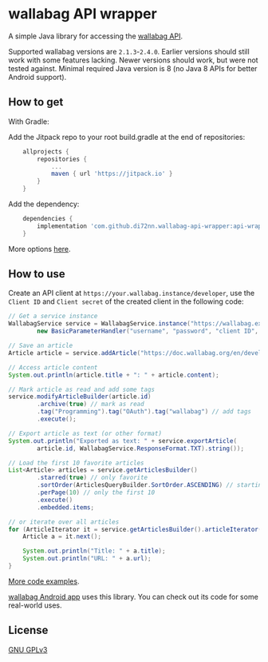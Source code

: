 # wallabag API wrapper

A simple Java library for accessing the [wallabag API](https://doc.wallabag.org/en/developer/api/readme.html).

Supported wallabag versions are `2.1.3`-`2.4.0`.
Earlier versions should still work with some features lacking.
Newer versions should work, but were not tested against.
Minimal required Java version is 8 (no Java 8 APIs for better Android support).


## How to get

With Gradle:

Add the Jitpack repo to your root build.gradle at the end of repositories:
```groovy
    allprojects {
        repositories {
            ...
            maven { url 'https://jitpack.io' }
        }
    }
```
Add the dependency:
```groovy
    dependencies {
        implementation 'com.github.di72nn.wallabag-api-wrapper:api-wrapper:v2.0.0-beta.5'
    }
```

More options [here](https://jitpack.io/#di72nn/wallabag-api-wrapper).


## How to use

Create an API client at `https://your.wallabag.instance/developer`,
use the `Client ID` and `Client secret` of the created client in the following code:
```java
// Get a service instance
WallabagService service = WallabagService.instance("https://wallabag.example.com",
        new BasicParameterHandler("username", "password", "client ID", "client secret"));

// Save an article
Article article = service.addArticle("https://doc.wallabag.org/en/developer/api/readme.html");

// Access article content
System.out.println(article.title + ": " + article.content);

// Mark article as read and add some tags
service.modifyArticleBuilder(article.id)
        .archive(true) // mark as read
        .tag("Programming").tag("OAuth").tag("wallabag") // add tags
        .execute();

// Export article as text (or other format)
System.out.println("Exported as text: " + service.exportArticle(
        article.id, WallabagService.ResponseFormat.TXT).string());

// Load the first 10 favorite articles
List<Article> articles = service.getArticlesBuilder()
        .starred(true) // only favorite
        .sortOrder(ArticlesQueryBuilder.SortOrder.ASCENDING) // starting from the oldest
        .perPage(10) // only the first 10
        .execute()
        .embedded.items;

// or iterate over all articles
for (ArticleIterator it = service.getArticlesBuilder().articleIterator(); it.hasNext(); ) {
    Article a = it.next();

    System.out.println("Title: " + a.title);
    System.out.println("URL: " + a.url);
}
```

[More code examples](api-wrapper-examples/src/main/java/wallabag/Main.java).

[wallabag Android app](https://github.com/wallabag/android-app) uses this library.
You can check out its code for some real-world uses.


## License

[GNU GPLv3](COPYING)

